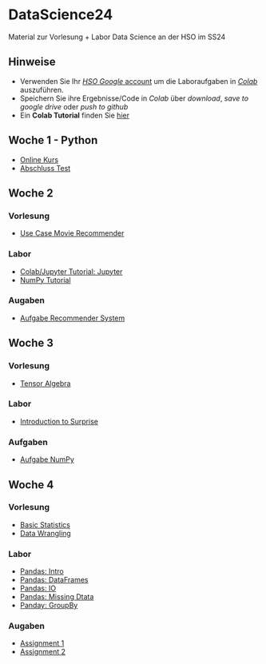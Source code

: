 # DataScience24
Material zur Vorlesung + Labor Data Science an der HSO im SS24

## Hinweise
* Verwenden Sie Ihr [*HSO Google* account](https://hilfe.cit.hs-offenburg.de/confluence/citpublic/google-workspace-hilfeseiten) um die Laboraufgaben in [*Colab*](https://colab.research.google.com) auszuführen.
* Speichern Sie ihre Ergebnisse/Code in *Colab* über *download*, *save to google drive* oder *push to github*
* Ein **Colab Tutorial** finden Sie [hier](https://colab.research.google.com/)

## Woche 1 - Python 
* [Online Kurs](https://elearning.hs-offenburg.de/moodle/course/view.php?id=6551)
* [Abschluss Test](https://elearning.hs-offenburg.de/moodle/mod/quiz/view.php?id=344672)

## Woche 2

### Vorlesung
* [Use Case Movie Recommender](https://colab.research.google.com/github/keuperj/DataScience24/blob/main/week_2/UseCase_RecommendationSystems.ipynb)

### Labor
* [Colab/Jupyter Tutorial: Jupyter](https://colab.research.google.com/github/keuperj/DataScience24/blob/main/week_2/00_Jupyter-Intro.ipynb)
* [NumPy Tutorial](https://colab.research.google.com/github/keuperj/DataScience24/blob/main/week_2/Introduction_to__Numpy.ipynb)

### Augaben
* [Aufgabe Recommender System](https://colab.research.google.com/github/keuperj/DataScience24/blob/main/week_2/Assignment_2_recommender.ipynb)

## Woche 3

### Vorlesung
* [Tensor Algebra](https://colab.research.google.com/github/keuperj/DataScience24/blob/main/week_3/Tensor_Algebra.ipynb)

### Labor
* [Introduction to Surprise](https://colab.research.google.com/github/keuperj/DataScience24/blob/main/week_3/Surprise.ipynb) 

### Aufgaben 
* [Aufgabe NumPy](https://colab.research.google.com/github/keuperj/DataScience24/blob/main/week_3/Assignment_3_numpy.ipynb)

## Woche 4

### Vorlesung
* [Basic Statistics](https://colab.research.google.com/github/keuperj/DataScience24/blob/main/week_4/Basic_Statistics.ipynb)
* [Data Wrangling](https://colab.research.google.com/github/keuperj/DataScience24/blob/main/week_4/Data_Wrangling.ipynb)

### Labor
* [Pandas: Intro](https://colab.research.google.com/github/keuperj/DataScience24/blob/main/week_4/Lab_01_pandas_Intro.ipynb)
* [Pandas: DataFrames](https://colab.research.google.com/github/keuperj/DataScience24/blob/main/week_4/Lab_02_pandas_DataFrame.ipynb)
* [Pandas: IO](https://colab.research.google.com/github/keuperj/DataScience24/blob/main/week_4/Lab_03_pandas_IO.ipynb)
* [Pandas: Missing Dtata](https://colab.research.google.com/github/keuperj/DataScience24/blob/main/week_4/Lab_04_pandas_MissingData.ipynb)
* [Panday: GroupBy](https://colab.research.google.com/github/keuperj/DataScience24/blob/main/week_4/Lab_05_pandas_Group_by.ipynb)


### Augaben
* [Assignment 1](https://colab.research.google.com/github/keuperj/DataScience24/blob/main/week_4/Assignment_1.ipynb) 
* [Assignment 2](https://colab.research.google.com/github/keuperj/DataScience24/blob/main/week_4/Assignment_3.ipynb)
  
